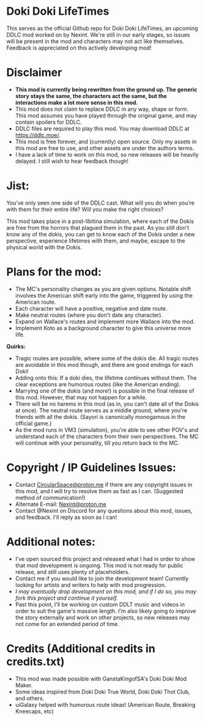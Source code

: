 # Doki Doki LifeTimes

This serves as the official Github repo for Doki Doki LifeTimes, an upcoming DDLC mod worked on by Nexint. We're still in our early stages, so issues will be present in the mod and characters may not act like themselves. Feedback is appreciated on this actively developing mod!

# Disclaimer
- **This mod is currently being rewritten from the ground up. The generic story stays the same, the characters act the same, but the interactions make a lot more sense in this mod.**
- This mod does not claim to replace DDLC in any way, shape or form. This mod assumes you have played through the original game, and may contain spoilers for DDLC.
- DDLC files are required to play this mod. You may download DDLC at https://ddlc.moe/.
- This mod is free forever, and (currently) open source. Only my assets in this mod are free to use, and other assets are under the authors terms.
- I have a lack of time to work on this mod, so new releases will be heavily delayed. I still wish to hear feedback though!

# Jist:

You’ve only seen one side of the DDLC cast. What will you do when you’re with them for their entire life? Will you make the right choices?

This mod takes place in a post-libitina simulation, where each of the Dokis are free from the horrors that plagued them in the past. As you still don't know any of the dokis, you can get to know each of the Dokis under a new perspective, experience lifetimes with them, and maybe, escape to the physical world with the Dokis.

# Plans for the mod:
- The MC's personality changes as you are given options. Notable shift involves the American shift early into the game, triggered by using the American route.
- Each character will have a positive, negative and date route.
- Make neutral routes (where you don't date any character).
- Expand on Wallace's routes and implement more Wallace into the mod.
- Implement Koto as a background character to give this universe more life.

**Quirks:**

- Tragic routes are possible, where some of the dokis die. All tragic routes are avoidable in this mod though, and there are good endings for each Doki!
- Adding onto this: If a doki dies, the lifetime continues without them. The clear exceptions are humorous routes (like the American ending).
- Marrying one of the dokis (and more!) is possible in the final release of this mod. However, that may not happen for a while.
- There will be no harems in this mod (as in, you can't date all of the Dokis at once). The neutral route serves as a middle ground, where you're friends with all the dokis. (Sayori is canonically monogamous in the official game.)
- As the mod runs in VM3 (simulation), you're able to see other POV's and understand each of the characters from their own perspectives. The MC will continue with your personality, till you return back to the MC.

# Copyright / IP Guidelines Issues:
- Contact CircularSpace@proton.me if there are any copyright issues in this mod, and I will try to resolve them as fast as I can. (Suggested method of communication!)
- Alternate E-mail: Nexint@proton.me
- Contact @Nexint on Discord for any questions about this mod, issues, and feedback. I'll reply as soon as I can!

# Additional notes:
- I've open sourced this project and released what I had in order to show that mod development is ongoing. This mod is not ready for public release, and still uses plenty of placeholders.
- Contact me if you would like to join the development team! Currently looking for artists and writers to help with mod progression.
- *I may eventually drop development on this mod, and if I do so, you may fork this project and continue it yourself.*
- Past this point, I'll be working on custom DDLT music and videos in order to suit the game's massive length. I'm also likely going to improve the story externally and work on other projects, so new releases may not come for an extended period of time.

# Credits (Additional credits in credits.txt)
- This mod was made possible with GanstaKingofSA's Doki Doki Mod Maker.
- Some ideas inspired from Doki Doki True World, Doki Doki Thot Club, and others.
- uiGalaxy helped with humorous route ideas! (American Route, Breaking Kneecaps, etc)
